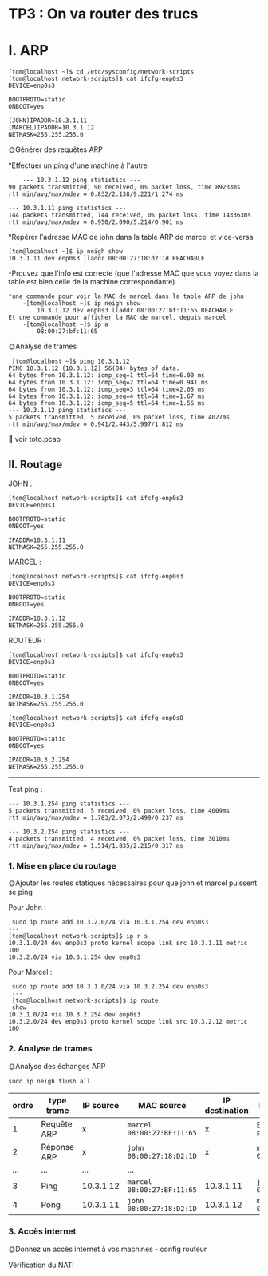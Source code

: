 # TP3 : On va router des trucs

 # I. ARP

 ```
[tom@localhost ~]$ cd /etc/sysconfig/network-scripts
[tom@localhost network-scripts]$ cat ifcfg-enp0s3
DEVICE=enp0s3

BOOTPROTO=static
ONBOOT=yes

(JOHN)IPADDR=10.3.1.11
(MARCEL)IPADDR=10.3.1.12
NETMASK=255.255.255.0
```

🌞Générer des requêtes ARP

°Effectuer un ping d'une machine à l'autre


```
    --- 10.3.1.12 ping statistics ---
90 packets transmitted, 90 received, 0% packet loss, time 89233ms
rtt min/avg/max/mdev = 0.832/2.138/9.221/1.274 ms

--- 10.3.1.11 ping statistics ---
144 packets transmitted, 144 received, 0% packet loss, time 143363ms
rtt min/avg/max/mdev = 0.950/2.090/5.214/0.901 ms

```
°Repérer l'adresse MAC de john dans la table ARP de marcel et vice-versa

```
[tom@localhost ~]$ ip neigh show
10.3.1.11 dev enp0s3 lladdr 08:00:27:18:d2:1d REACHABLE
```

-Prouvez que l'info est correcte (que l'adresse MAC que vous voyez dans la table est bien celle de la machine correspondante)
    
    °une commande pour voir la MAC de marcel dans la table ARP de john
        -[tom@localhost ~]$ ip neigh show
            10.3.1.12 dev enp0s3 lladdr 08:00:27:bf:11:65 REACHABLE
    Et une commande pour afficher la MAC de marcel, depuis marcel
        -[tom@localhost ~]$ ip a
            08:00:27:bf:11:65

🌞Analyse de trames

```
 [tom@localhost ~]$ ping 10.3.1.12
PING 10.3.1.12 (10.3.1.12) 56(84) bytes of data.
64 bytes from 10.3.1.12: icmp_seq=1 ttl=64 time=6.00 ms
64 bytes from 10.3.1.12: icmp_seq=2 ttl=64 time=0.941 ms
64 bytes from 10.3.1.12: icmp_seq=3 ttl=64 time=2.05 ms
64 bytes from 10.3.1.12: icmp_seq=4 ttl=64 time=1.67 ms
64 bytes from 10.3.1.12: icmp_seq=5 ttl=64 time=1.56 ms
--- 10.3.1.12 ping statistics ---
5 packets transmitted, 5 received, 0% packet loss, time 4027ms
rtt min/avg/max/mdev = 0.941/2.443/5.997/1.812 ms
```
  
🦈    voir toto.pcap 


## II. Routage

JOHN :
```
[tom@localhost network-scripts]$ cat ifcfg-enp0s3
DEVICE=enp0s3

BOOTPROTO=static
ONBOOT=yes

IPADDR=10.3.1.11
NETMASK=255.255.255.0
```

MARCEL :
```
[tom@localhost network-scripts]$ cat ifcfg-enp0s3
DEVICE=enp0s3

BOOTPROTO=static
ONBOOT=yes

IPADDR=10.3.1.12
NETMASK=255.255.255.0
```

ROUTEUR :
```
[tom@localhost network-scripts]$ cat ifcfg-enp0s3
DEVICE=enp0s3

BOOTPROTO=static
ONBOOT=yes

IPADDR=10.3.1.254
NETMASK=255.255.255.0
```

```
[tom@localhost network-scripts]$ cat ifcfg-enp0s8
DEVICE=enp0s3

BOOTPROTO=static
ONBOOT=yes

IPADDR=10.3.2.254
NETMASK=255.255.255.0
```

---

Test ping :
```
--- 10.3.1.254 ping statistics ---
5 packets transmitted, 5 received, 0% packet loss, time 4009ms
rtt min/avg/max/mdev = 1.783/2.073/2.499/0.237 ms
```

```
--- 10.3.2.254 ping statistics ---
4 packets transmitted, 4 received, 0% packet loss, time 3010ms
rtt min/avg/max/mdev = 1.514/1.835/2.215/0.317 ms
```

### 1. Mise en place du routage

🌞Ajouter les routes statiques nécessaires pour que john et marcel puissent se ping

Pour John :
```
 sudo ip route add 10.3.2.0/24 via 10.3.1.254 dev enp0s3
---
[tom@localhost network-scripts]$ ip r s
10.3.1.0/24 dev enp0s3 proto kernel scope link src 10.3.1.11 metric 100
10.3.2.0/24 via 10.3.1.254 dev enp0s3
```
Pour Marcel :
```
 sudo ip route add 10.3.1.0/24 via 10.3.2.254 dev enp0s3
 ---
 [tom@localhost network-scripts]$ ip route
 show
10.3.1.0/24 via 10.3.2.254 dev enp0s3
10.3.2.0/24 dev enp0s3 proto kernel scope link src 10.3.2.12 metric 100
```
### 2. Analyse de trames

🌞Analyse des échanges ARP

```
sudo ip neigh flush all
```
| ordre | type trame  | IP source | MAC source                | IP destination | MAC destination            |
| ----- | ----------- | --------- | ------------------------- | -------------- | -------------------------- |
| 1     | Requête ARP | x         |`marcel` `08:00:27:BF:11:65`| x             | Broadcast `FF:FF:FF:FF:FF` |
| 2     | Réponse ARP | x         |`john` `08:00:27:18:D2:1D` | x              |`marcel` `08:00:27:BF:11:65`|
| ...   | ...         | ...       |...                        |                |                            |
| 3     | Ping        | 10.3.1.12 |`marcel` `08:00:27:BF:11:65`| 10.3.1.11     |`john` `08:00:27:18:D2:1D`  |
| 4     | Pong        | 10.3.1.11 |`john` `08:00:27:18:D2:1D` | 10.3.1.12      |`marcel` `08:00:27:BF:11:65`|

### 3. Accès internet
🌞Donnez un accès internet à vos machines - config routeur

Vérification du NAT: